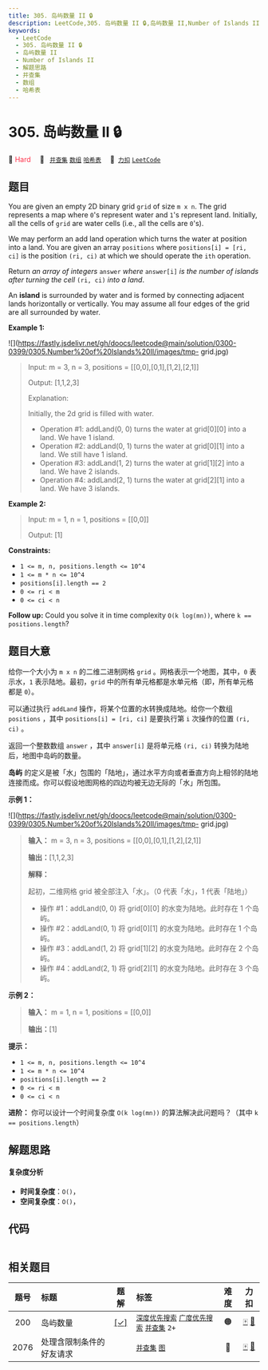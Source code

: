 ```yaml
---
title: 305. 岛屿数量 II 🔒
description: LeetCode,305. 岛屿数量 II 🔒,岛屿数量 II,Number of Islands II,解题思路,并查集,数组,哈希表
keywords:
  - LeetCode
  - 305. 岛屿数量 II 🔒
  - 岛屿数量 II
  - Number of Islands II
  - 解题思路
  - 并查集
  - 数组
  - 哈希表
---
```


# 305. 岛屿数量 II 🔒

🔴 <font color=#ff334b>Hard</font>&emsp; 🔖&ensp; [`并查集`](/tag/union-find.md) [`数组`](/tag/array.md) [`哈希表`](/tag/hash-table.md)&emsp; 🔗&ensp;[`力扣`](https://leetcode.cn/problems/number-of-islands-ii) [`LeetCode`](https://leetcode.com/problems/number-of-islands-ii)

## 题目

You are given an empty 2D binary grid `grid` of size `m x n`. The grid
represents a map where `0`'s represent water and `1`'s represent land.
Initially, all the cells of `grid` are water cells (i.e., all the cells are
`0`'s).

We may perform an add land operation which turns the water at position into a
land. You are given an array `positions` where `positions[i] = [ri, ci]` is
the position `(ri, ci)` at which we should operate the `ith` operation.

Return _an array of integers_ `answer` _where_ `answer[i]` _is the number of
islands after turning the cell_ `(ri, ci)` _into a land_.

An **island** is surrounded by water and is formed by connecting adjacent
lands horizontally or vertically. You may assume all four edges of the grid
are all surrounded by water.



**Example 1:**

![](https://fastly.jsdelivr.net/gh/doocs/leetcode@main/solution/0300-0399/0305.Number%20of%20Islands%20II/images/tmp-
grid.jpg)

> Input: m = 3, n = 3, positions = [[0,0],[0,1],[1,2],[2,1]]
> 
> Output: [1,1,2,3]
> 
> Explanation:
> 
> Initially, the 2d grid is filled with water.
> - Operation #1: addLand(0, 0) turns the water at grid[0][0] into a land. We have 1 island.
> - Operation #2: addLand(0, 1) turns the water at grid[0][1] into a land. We still have 1 island.
> - Operation #3: addLand(1, 2) turns the water at grid[1][2] into a land. We have 2 islands.
> - Operation #4: addLand(2, 1) turns the water at grid[2][1] into a land. We have 3 islands.

**Example 2:**

> Input: m = 1, n = 1, positions = [[0,0]]
> 
> Output: [1]

**Constraints:**

  * `1 <= m, n, positions.length <= 10^4`
  * `1 <= m * n <= 10^4`
  * `positions[i].length == 2`
  * `0 <= ri < m`
  * `0 <= ci < n`



**Follow up:** Could you solve it in time complexity `O(k log(mn))`, where `k
== positions.length`?


## 题目大意

给你一个大小为 `m x n` 的二维二进制网格 `grid` 。网格表示一个地图，其中，`0` 表示水，`1` 表示陆地。最初，`grid`
中的所有单元格都是水单元格（即，所有单元格都是 `0`）。

可以通过执行 `addLand` 操作，将某个位置的水转换成陆地。给你一个数组 `positions` ，其中 `positions[i] = [ri,
ci]` 是要执行第 `i` 次操作的位置 `(ri, ci)` 。

返回一个整数数组 `answer` ，其中 `answer[i]` 是将单元格 `(ri, ci)` 转换为陆地后，地图中岛屿的数量。

**岛屿** 的定义是被「水」包围的「陆地」，通过水平方向或者垂直方向上相邻的陆地连接而成。你可以假设地图网格的四边均被无边无际的「水」所包围。



**示例 1：**

![](https://fastly.jsdelivr.net/gh/doocs/leetcode@main/solution/0300-0399/0305.Number%20of%20Islands%20II/images/tmp-
grid.jpg)

> 
> 
> 
> 
> 
> **输入：** m = 3, n = 3, positions = [[0,0],[0,1],[1,2],[2,1]]
> 
> **输出：**[1,1,2,3]
> 
> **解释：**
> 
> 起初，二维网格 grid 被全部注入「水」。（0 代表「水」，1 代表「陆地」）
> - 操作 #1：addLand(0, 0) 将 grid[0][0] 的水变为陆地。此时存在 1 个岛屿。
> - 操作 #2：addLand(0, 1) 将 grid[0][1] 的水变为陆地。此时存在 1 个岛屿。
> - 操作 #3：addLand(1, 2) 将 grid[1][2] 的水变为陆地。此时存在 2 个岛屿。
> - 操作 #4：addLand(2, 1) 将 grid[2][1] 的水变为陆地。此时存在 3 个岛屿。
> 
> 

**示例 2：**

> 
> 
> 
> 
> 
> **输入：** m = 1, n = 1, positions = [[0,0]]
> 
> **输出：**[1]
> 
> 



**提示：**

  * `1 <= m, n, positions.length <= 10^4`
  * `1 <= m * n <= 10^4`
  * `positions[i].length == 2`
  * `0 <= ri < m`
  * `0 <= ci < n`



**进阶：** 你可以设计一个时间复杂度 `O(k log(mn))` 的算法解决此问题吗？（其中 `k == positions.length`）


## 解题思路

#### 复杂度分析

- **时间复杂度**：`O()`，
- **空间复杂度**：`O()`，

## 代码

```javascript

```

## 相关题目

<!-- prettier-ignore -->
| 题号 | 标题 | 题解 | 标签 | 难度 | 力扣 |
| :------: | :------ | :------: | :------ | :------: | :------: |
| 200 | 岛屿数量 | [[✓]](/problem/0200.md) |  [`深度优先搜索`](/tag/depth-first-search.md) [`广度优先搜索`](/tag/breadth-first-search.md) [`并查集`](/tag/union-find.md) `2+` | 🟠 | [🀄️](https://leetcode.cn/problems/number-of-islands) [🔗](https://leetcode.com/problems/number-of-islands) |
| 2076 | 处理含限制条件的好友请求 |  |  [`并查集`](/tag/union-find.md) [`图`](/tag/graph.md) | 🔴 | [🀄️](https://leetcode.cn/problems/process-restricted-friend-requests) [🔗](https://leetcode.com/problems/process-restricted-friend-requests) |